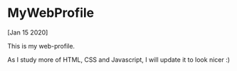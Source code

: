 # MyWebProfile

[Jan 15 2020]

This is my web-profile.

As I study more of HTML, CSS and Javascript, I will update it to look nicer :)
